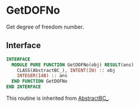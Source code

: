 # GetDOFNo

Get degree of freedom number.

## Interface

```fortran
INTERFACE
  MODULE PURE FUNCTION GetDOFNo(obj) RESULT(ans)
    CLASS(AbstractBC_), INTENT(IN) :: obj
    INTEGER(I4B) :: ans
  END FUNCTION GetDOFNo
END INTERFACE
```



This routine is inherited from [AbstractBC_](../AbstractBC/AbstractBC_.md).